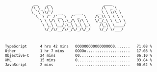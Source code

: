 <div align="center">
<pre><code>
 __    __                        ____      
/\ \  /\ \                      /\  _`\    
\ `\`\\/'/  __      ___       __\ \ \/\ \  
 `\ `\ /' /'__`\  /' _ `\    /\_\\ \ \ \ \ 
   `\ \ \/\ \ \.\_/\ \/\ \   \/_/_\ \ \_\ \
     \ \_\ \__/.\_\ \_\ \_\    /\_\\ \____/
      \/_/\/__/\/_/\/_/\/_/    \/_/ \/___/ 
                                           

</code></pre>

<!--START_SECTION:waka-->

```txt
TypeScript      4 hrs 42 mins   OOOOOOOOOOOOOOOOO0.......   71.08 %
Other           1 hr 7 mins     OOOOo....................   17.08 %
Objective-C     24 mins         O0.......................   06.10 %
XML             15 mins         O........................   03.84 %
JavaScript      2 mins          .........................   00.62 %
```

<!--END_SECTION:waka-->
